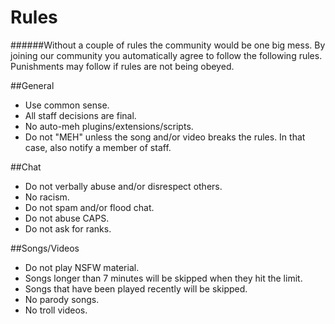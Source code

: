 Rules
======
######Without a couple of rules the community would be one big mess. By joining our community you automatically agree to follow the following rules. Punishments may follow if rules are not being obeyed.



##General

* Use common sense.
* All staff decisions are final.
* No auto-meh plugins/extensions/scripts.
* Do not "MEH" unless the song and/or video breaks the rules. In that case, also notify a member of staff.




##Chat

* Do not verbally abuse and/or disrespect others.
* No racism.
* Do not spam and/or flood chat.
* Do not abuse CAPS.
* Do not ask for ranks.




##Songs/Videos

* Do not play NSFW material.
* Songs longer than 7 minutes will be skipped when they hit the limit.
* Songs that have been played recently will be skipped.
* No parody songs.
* No troll videos.
